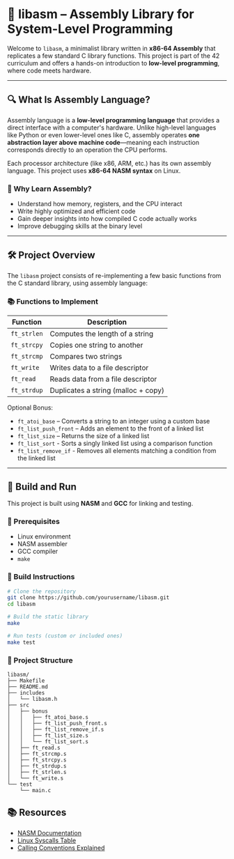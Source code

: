 # 🧠 libasm – Assembly Library for System-Level Programming

Welcome to `libasm`, a minimalist library written in **x86-64 Assembly** that replicates a few standard C library functions. This project is part of the 42 curriculum and offers a hands-on introduction to **low-level programming**, where code meets hardware.

---

## 🔍 What Is Assembly Language?

Assembly language is a **low-level programming language** that provides a direct interface with a computer's hardware. Unlike high-level languages like Python or even lower-level ones like C, assembly operates **one abstraction layer above machine code**—meaning each instruction corresponds directly to an operation the CPU performs.

Each processor architecture (like x86, ARM, etc.) has its own assembly language. This project uses **x86-64 NASM syntax** on Linux.

### 🧩 Why Learn Assembly?

- Understand how memory, registers, and the CPU interact
- Write highly optimized and efficient code
- Gain deeper insights into how compiled C code actually works
- Improve debugging skills at the binary level

---

## 🛠️ Project Overview

The `libasm` project consists of re-implementing a few basic functions from the C standard library, using assembly language:

### 📚 Functions to Implement

| Function       | Description                             |
|----------------|-----------------------------------------|
| `ft_strlen`    | Computes the length of a string         |
| `ft_strcpy`    | Copies one string to another            |
| `ft_strcmp`    | Compares two strings                    |
| `ft_write`     | Writes data to a file descriptor        |
| `ft_read`      | Reads data from a file descriptor       |
| `ft_strdup`    | Duplicates a string (malloc + copy)     |

Optional Bonus:
- `ft_atoi_base` – Converts a string to an integer using a custom base
- `ft_list_push_front` – Adds an element to the front of a linked list
- `ft_list_size` – Returns the size of a linked list
- `ft_list_sort` - Sorts a singly linked list using a comparison function
- `ft_list_remove_if` - Removes all elements matching a condition from the linked list

---

## 🚧 Build and Run

This project is built using **NASM** and **GCC** for linking and testing.

### 🧱 Prerequisites

- Linux environment
- NASM assembler
- GCC compiler
- `make`

### 🔨 Build Instructions

```bash
# Clone the repository
git clone https://github.com/yourusername/libasm.git
cd libasm

# Build the static library
make

# Run tests (custom or included ones)
make test
```
### 🧬 Project Structure

```text
libasm/
├── Makefile
├── README.md
├── includes
│   └── libasm.h
├── src
│   ├── bonus
│   │   ├── ft_atoi_base.s
│   │   ├── ft_list_push_front.s
│   │   ├── ft_list_remove_if.s
│   │   ├── ft_list_size.s
│   │   └── ft_list_sort.s
│   ├── ft_read.s
│   ├── ft_strcmp.s
│   ├── ft_strcpy.s
│   ├── ft_strdup.s
│   ├── ft_strlen.s
│   └── ft_write.s
└── test
    └── main.c
````

## 📚 Resources

- [NASM Documentation](https://www.nasm.us/doc/)
- [Linux Syscalls Table](https://filippo.io/linux-syscall-table/)
- [Calling Conventions Explained](https://en.wikibooks.org/wiki/X86_Assembly/System_V_AMD64_ABI)

